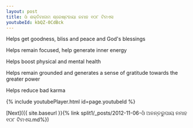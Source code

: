 ```yaml
---
layout: post
title: ଓଁ ଶକ୍ତିମାତାମ ଶ୍ରେଷ୍ଟହାୟା ନମାହ ୧୦୮ ଟିମଏସ
youtubeId: kbQZ-0CdBck
---
```

 
 
Helps get goodness, bliss and peace and God's blessings
 
Helps remain focused, help generate inner energy 
 
Helps boost physical and mental health 
 
Helps remain grounded and generates a sense of gratitude towards the greater power 
 
Helps reduce bad karma
 
 
 
 


{% include youtubePlayer.html id=page.youtubeId %}
 
[Next]({{ site.baseurl }}{% link  split1/_posts/2012-11-06-ଓଁ ଅନନ୍ତରୁପାୟ ନମାହ ୧୦୮ ଟିମଏସ.md%})
 
